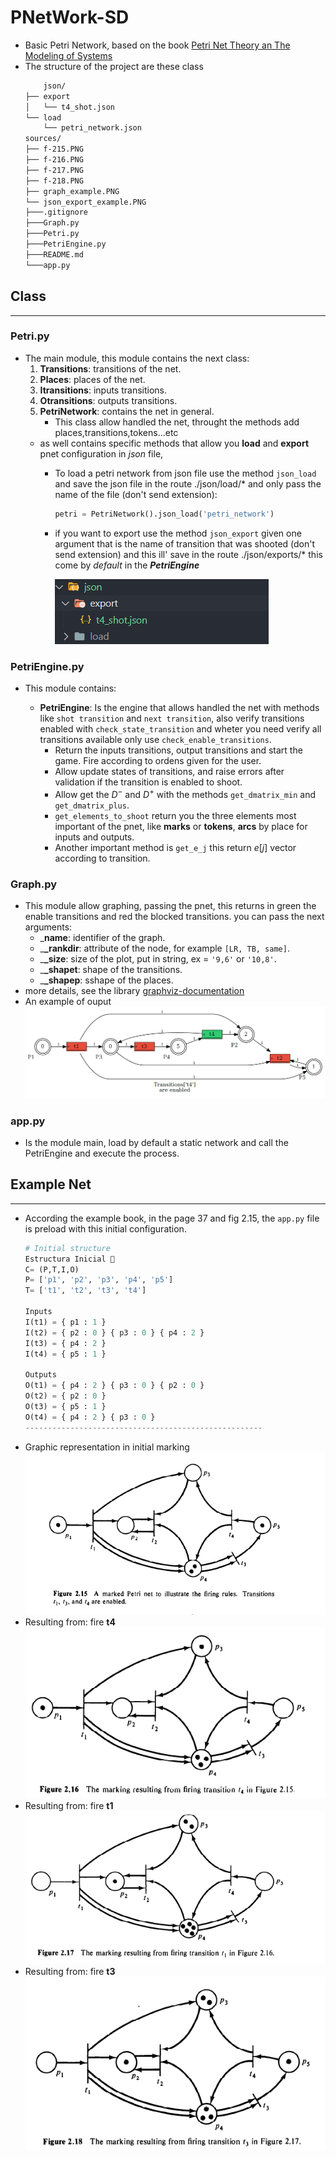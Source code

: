 # PNetWork-SD

- Basic Petri Network, based on the book [Petri Net Theory an The Modeling of Systems](https://www.amazon.com/Petri-Net-Theory-Modeling-Systems/dp/0136619835) 
- The structure of the project are these class
    ```sh
        json/
    ├── export
    │   └── t4_shot.json
    └── load
        └── petri_network.json
    sources/
    ├── f-215.PNG
    ├── f-216.PNG
    ├── f-217.PNG
    ├── f-218.PNG
    ├── graph_example.PNG
    └── json_export_example.PNG
    ├───.gitignore
    ├───Graph.py
    ├───Petri.py
    ├───PetriEngine.py
    ├───README.md
    └───app.py
    ```
## Class
___
### Petri.py
- The main module, this module contains the next class:
  1. **Transitions**: transitions of the net. 
  2. **Places**: places of the net. 
  3. **Itransitions**: inputs transitions. 
  4. **Otransitions**: outputs transitions.
  5. **PetriNetwork**: contains the net in general.
     - This class allow handled the net, throught the methods add places,transitions,tokens...etc
  - as well contains specific methods that allow you **load** and **export** pnet configuration in _json_ file, 
    - To load a petri network from json file use the method `json_load` and save the json file in the route ./json/load/* and only pass the name of the file (don't send extension):
      ```python
      petri = PetriNetwork().json_load('petri_network')
      ``` 
    - if you want to export use the method `json_export` given one argument that is the name of transition that was shooted (don't send extension) and this ill' save in the route ./json/exports/* this come by _default_ in the **_PetriEngine_**
     
      ![f_215](sources/json_export_example.PNG)

### PetriEngine.py
- This module contains:
   
   - **PetriEngine**: Is the engine that allows handled the net with methods like `shot transition` and `next transition`, also verify transitions enabled with `check_state_transition` and wheter you need verify all transitions available only use `check_enable_transitions`. 
       - Return the inputs transitions, output transitions and start the game. Fire according to ordens given for the user.
       - Allow update states of transitions, and raise errors after validation if the transition is enabled to shoot.
       - Allow get the $D^ -$ and $D^ +$ with the methods `get_dmatrix_min` and `get_dmatrix_plus`.
       - `get_elements_to_shoot` return you the three elements most important of the pnet, like **marks** or **tokens**, **arcs** by place for inputs and outputs.
       - Another important method is `get_e_j` this return $e[j]$ vector according to transition.
### Graph.py
- This module allow graphing, passing the pnet, this returns in green the enable transitions and red the blocked transitions. you can pass the next arguments:
  - _**name**: identifier of the graph.
  - _**_rankdir**: attribute of the node, for example `[LR, TB, same]`.
  - _**_size**: size of the plot, put in string, ex = `'9,6'` or `'10,8'`.
  - _**_shapet**: shape of the transitions.
  - _**_shapep**: sshape of the places.
- more details, see the library [graphviz-documentation]('https://graphviz.readthedocs.io/en/stable/index.html')
- An example of ouput
  ![grap_example](sources/graph_example.PNG)
### app.py
- Is the module main, load by default a static network and call the PetriEngine and execute the process.

## Example Net
___
- According the example book, in the page 37 and fig 2.15, the `app.py` file is preload with this initial configuration.
    ```python
    # Initial structure
    Estructura Inicial 🚀
    C= (P,T,I,O)
    P= ['p1', 'p2', 'p3', 'p4', 'p5']
    T= ['t1', 't2', 't3', 't4']

    Inputs
    I(t1) = { p1 : 1 } 
    I(t2) = { p2 : 0 } { p3 : 0 } { p4 : 2 } 
    I(t3) = { p4 : 2 } 
    I(t4) = { p5 : 1 } 

    Outputs
    O(t1) = { p4 : 2 } { p3 : 0 } { p2 : 0 } 
    O(t2) = { p2 : 0 } 
    O(t3) = { p5 : 1 } 
    O(t4) = { p4 : 2 } { p3 : 0 } 
    -----------------------------------------------------
    ```   
- Graphic representation in initial marking ![f_215](sources/f-215.PNG)
- Resulting from: fire **t4** ![f_216](sources/f-216.PNG)
- Resulting from: fire **t1** ![f_217](sources/f-217.PNG)
- Resulting from: fire **t3**![f_217](sources/f-218.PNG)
